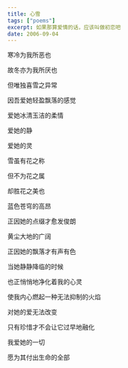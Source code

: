 ```yaml
---
title: 心雪
tags: ["poems"]
excerpt: 如果那算爱情的话，应该叫做初恋吧
date: 2006-09-04
---
```


寒冷为我所恶也

故冬亦为我所厌也

但唯独喜雪之异常

因吾爱她轻盈飘落的感觉

爱她冰清玉洁的柔情

爱她的静

爱她的灵



雪虽有花之称

但不为花之属

却胜花之美也



蓝色苍穹的高昂

正因她的点缀才愈发俊朗

黄尘大地的广阔

正因她的飘落才有声有色

当她静静降临的时候

也正悄悄地净化着我的心灵

使我内心燃起一种无法抑制的火焰

对她的爱无法改变

只有珍惜才不会让它过早地融化

我爱她的一切

愿为其付出生命的全部